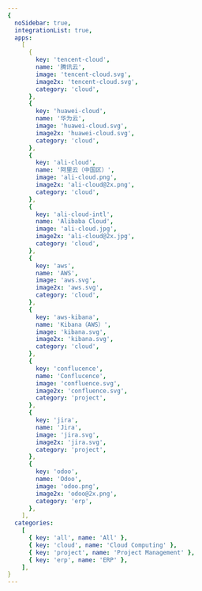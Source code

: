 ```yaml
---
{
  noSidebar: true,
  integrationList: true,
  apps:
    [
      {
        key: 'tencent-cloud',
        name: '腾讯云',
        image: 'tencent-cloud.svg',
        image2x: 'tencent-cloud.svg',
        category: 'cloud',
      },
      {
        key: 'huawei-cloud',
        name: '华为云',
        image: 'huawei-cloud.svg',
        image2x: 'huawei-cloud.svg',
        category: 'cloud',
      },
      {
        key: 'ali-cloud',
        name: '阿里云（中国区）',
        image: 'ali-cloud.png',
        image2x: 'ali-cloud@2x.png',
        category: 'cloud',
      },
      {
        key: 'ali-cloud-intl',
        name: 'Alibaba Cloud',
        image: 'ali-cloud.jpg',
        image2x: 'ali-cloud@2x.jpg',
        category: 'cloud',
      },
      {
        key: 'aws',
        name: 'AWS',
        image: 'aws.svg',
        image2x: 'aws.svg',
        category: 'cloud',
      },
      {
        key: 'aws-kibana',
        name: 'Kibana（AWS）',
        image: 'kibana.svg',
        image2x: 'kibana.svg',
        category: 'cloud',
      },
      {
        key: 'conflucence',
        name: 'Conflucence',
        image: 'confluence.svg',
        image2x: 'confluence.svg',
        category: 'project',
      },
      {
        key: 'jira',
        name: 'Jira',
        image: 'jira.svg',
        image2x: 'jira.svg',
        category: 'project',
      },
      {
        key: 'odoo',
        name: 'Odoo',
        image: 'odoo.png',
        image2x: 'odoo@2x.png',
        category: 'erp',
      },
    ],
  categories:
    [
      { key: 'all', name: 'All' },
      { key: 'cloud', name: 'Cloud Computing' },
      { key: 'project', name: 'Project Management' },
      { key: 'erp', name: 'ERP' },
    ],
}
---
```

